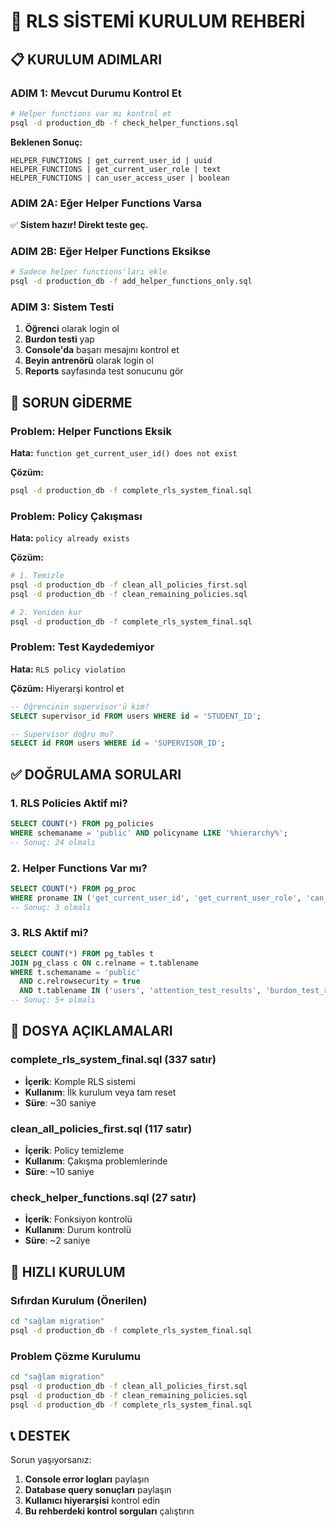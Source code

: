 # 🚀 RLS SİSTEMİ KURULUM REHBERİ

## 📋 KURULUM ADIMLARI

### **ADIM 1: Mevcut Durumu Kontrol Et**
```bash
# Helper functions var mı kontrol et
psql -d production_db -f check_helper_functions.sql
```

**Beklenen Sonuç:**
```
HELPER_FUNCTIONS | get_current_user_id | uuid
HELPER_FUNCTIONS | get_current_user_role | text  
HELPER_FUNCTIONS | can_user_access_user | boolean
```

### **ADIM 2A: Eğer Helper Functions Varsa**
✅ **Sistem hazır! Direkt teste geç.**

### **ADIM 2B: Eğer Helper Functions Eksikse**
```bash
# Sadece helper functions'ları ekle
psql -d production_db -f add_helper_functions_only.sql
```

### **ADIM 3: Sistem Testi**
1. **Öğrenci** olarak login ol
2. **Burdon testi** yap
3. **Console'da** başarı mesajını kontrol et
4. **Beyin antrenörü** olarak login ol
5. **Reports** sayfasında test sonucunu gör

## 🔧 **SORUN GİDERME**

### **Problem: Helper Functions Eksik**
**Hata:** `function get_current_user_id() does not exist`

**Çözüm:**
```bash
psql -d production_db -f complete_rls_system_final.sql
```

### **Problem: Policy Çakışması**
**Hata:** `policy already exists`

**Çözüm:**
```bash
# 1. Temizle
psql -d production_db -f clean_all_policies_first.sql
psql -d production_db -f clean_remaining_policies.sql

# 2. Yeniden kur
psql -d production_db -f complete_rls_system_final.sql
```

### **Problem: Test Kaydedemiyor**
**Hata:** `RLS policy violation`

**Çözüm:** Hiyerarşi kontrol et
```sql
-- Öğrencinin supervisor'ü kim?
SELECT supervisor_id FROM users WHERE id = 'STUDENT_ID';

-- Supervisor doğru mu?
SELECT id FROM users WHERE id = 'SUPERVISOR_ID';
```

## ✅ **DOĞRULAMA SORULARI**

### **1. RLS Policies Aktif mi?**
```sql
SELECT COUNT(*) FROM pg_policies 
WHERE schemaname = 'public' AND policyname LIKE '%hierarchy%';
-- Sonuç: 24 olmalı
```

### **2. Helper Functions Var mı?**
```sql
SELECT COUNT(*) FROM pg_proc 
WHERE proname IN ('get_current_user_id', 'get_current_user_role', 'can_user_access_user');
-- Sonuç: 3 olmalı
```

### **3. RLS Aktif mi?**
```sql
SELECT COUNT(*) FROM pg_tables t
JOIN pg_class c ON c.relname = t.tablename
WHERE t.schemaname = 'public' 
  AND c.relrowsecurity = true
  AND t.tablename IN ('users', 'attention_test_results', 'burdon_test_results', 'd2_test_results', 'memory_test_results');
-- Sonuç: 5+ olmalı
```

## 📁 **DOSYA AÇIKLAMALARI**

### **complete_rls_system_final.sql** (337 satır)
- **İçerik**: Komple RLS sistemi
- **Kullanım**: İlk kurulum veya tam reset
- **Süre**: ~30 saniye

### **clean_all_policies_first.sql** (117 satır)
- **İçerik**: Policy temizleme
- **Kullanım**: Çakışma problemlerinde
- **Süre**: ~10 saniye

### **check_helper_functions.sql** (27 satır)
- **İçerik**: Fonksiyon kontrolü
- **Kullanım**: Durum kontrolü
- **Süre**: ~2 saniye

## 🎯 **HIZLI KURULUM**

### **Sıfırdan Kurulum (Önerilen)**
```bash
cd "sağlam migration"
psql -d production_db -f complete_rls_system_final.sql
```

### **Problem Çözme Kurulumu**
```bash
cd "sağlam migration"
psql -d production_db -f clean_all_policies_first.sql
psql -d production_db -f clean_remaining_policies.sql
psql -d production_db -f complete_rls_system_final.sql
```

## 📞 **DESTEK**

Sorun yaşıyorsanız:
1. **Console error logları** paylaşın
2. **Database query sonuçları** paylaşın
3. **Kullanıcı hiyerarşisi** kontrol edin
4. **Bu rehberdeki kontrol sorguları** çalıştırın